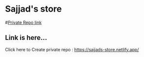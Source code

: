 # Sajjad's store

 #[Private Repo link](https://sajjads-store.netlify.app/)

## Link is here...
 Click here to Create private repo : https://sajjads-store.netlify.app/

